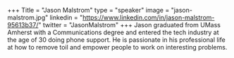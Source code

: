 +++
Title = "Jason Malstrom"
type = "speaker"
image = "jason-malstrom.jpg"
linkedin = "https://www.linkedin.com/in/jason-malstrom-95613b37/"
twitter = "JasonMalstrom"
+++
Jason graduated from UMass Amherst with a Communications degree and entered the tech industry at the age of 30 doing phone support. He is passionate in his professional life at how to remove toil and empower people to work on interesting problems.
